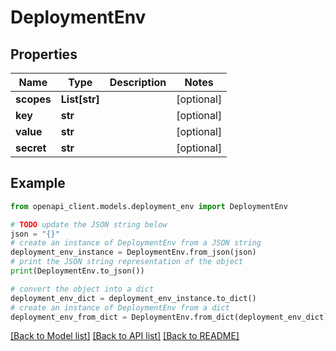 # DeploymentEnv


## Properties

Name | Type | Description | Notes
------------ | ------------- | ------------- | -------------
**scopes** | **List[str]** |  | [optional] 
**key** | **str** |  | [optional] 
**value** | **str** |  | [optional] 
**secret** | **str** |  | [optional] 

## Example

```python
from openapi_client.models.deployment_env import DeploymentEnv

# TODO update the JSON string below
json = "{}"
# create an instance of DeploymentEnv from a JSON string
deployment_env_instance = DeploymentEnv.from_json(json)
# print the JSON string representation of the object
print(DeploymentEnv.to_json())

# convert the object into a dict
deployment_env_dict = deployment_env_instance.to_dict()
# create an instance of DeploymentEnv from a dict
deployment_env_from_dict = DeploymentEnv.from_dict(deployment_env_dict)
```
[[Back to Model list]](../README.md#documentation-for-models) [[Back to API list]](../README.md#documentation-for-api-endpoints) [[Back to README]](../README.md)


